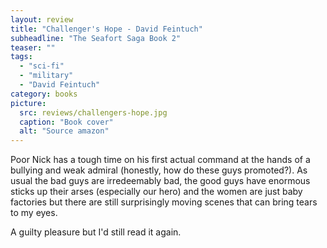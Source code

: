 ```yaml
---
layout: review
title: "Challenger's Hope - David Feintuch"
subheadline: "The Seafort Saga Book 2"
teaser: ""
tags:
  - "sci-fi"
  - "military"
  - "David Feintuch"
category: books
picture:
  src: reviews/challengers-hope.jpg
  caption: "Book cover"
  alt: "Source amazon"
---
```


Poor Nick has a tough time on his first actual command at the hands of a bullying and weak admiral
(honestly, how do these guys promoted?). As usual the bad guys are irredeemably bad, the good
guys have enormous sticks up their arses (especially our hero) and the women are just baby
factories but there are still surprisingly moving scenes that can bring tears to my eyes.

A guilty pleasure but I'd still read it again.
